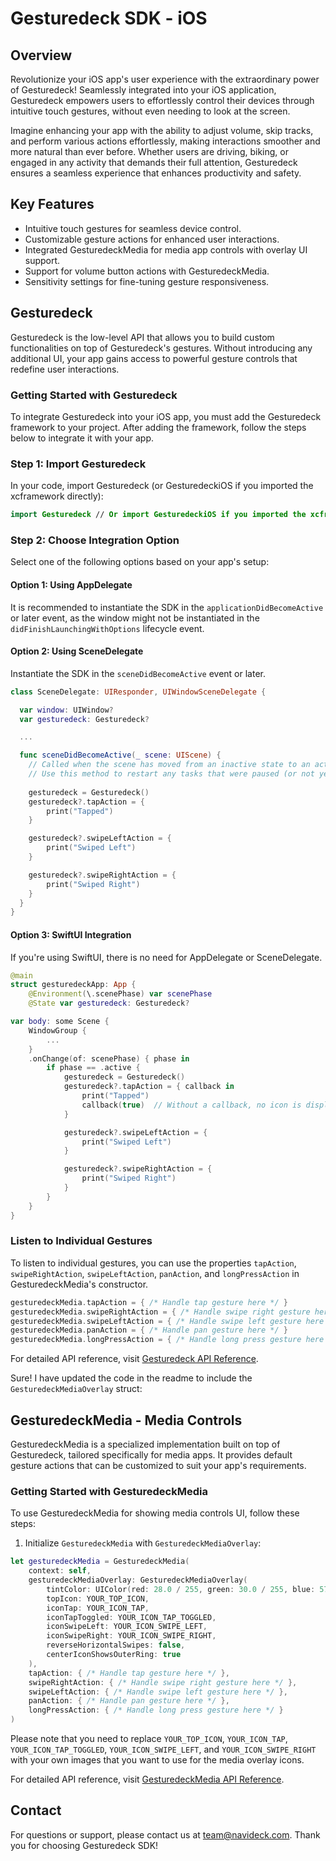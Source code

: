 # Gesturedeck SDK - iOS

## Overview

Revolutionize your iOS app's user experience with the extraordinary power of Gesturedeck! Seamlessly integrated into your iOS application, Gesturedeck empowers users to effortlessly control their devices through intuitive touch gestures, without even needing to look at the screen.

Imagine enhancing your app with the ability to adjust volume, skip tracks, and perform various actions effortlessly, making interactions smoother and more natural than ever before. Whether users are driving, biking, or engaged in any activity that demands their full attention, Gesturedeck ensures a seamless experience that enhances productivity and safety.

## Key Features

- Intuitive touch gestures for seamless device control.
- Customizable gesture actions for enhanced user interactions.
- Integrated GesturedeckMedia for media app controls with overlay UI support.
- Support for volume button actions with GesturedeckMedia.
- Sensitivity settings for fine-tuning gesture responsiveness.

## Gesturedeck

Gesturedeck is the low-level API that allows you to build custom functionalities on top of Gesturedeck's gestures. Without introducing any additional UI, your app gains access to powerful gesture controls that redefine user interactions.

### Getting Started with Gesturedeck

To integrate Gesturedeck into your iOS app, you must add the Gesturedeck framework to your project. After adding the framework, follow the steps below to integrate it with your app.

### Step 1: Import Gesturedeck

In your code, import Gesturedeck (or GesturedeckiOS if you imported the xcframework directly):

```swift
import Gesturedeck // Or import GesturedeckiOS if you imported the xcframework directly
```

### Step 2: Choose Integration Option

Select one of the following options based on your app's setup:

#### Option 1: Using AppDelegate

It is recommended to instantiate the SDK in the `applicationDidBecomeActive` or later event, as the window might not be instantiated in the `didFinishLaunchingWithOptions` lifecycle event.

#### Option 2: Using SceneDelegate

Instantiate the SDK in the `sceneDidBecomeActive` event or later.

```swift
class SceneDelegate: UIResponder, UIWindowSceneDelegate {

  var window: UIWindow?
  var gesturedeck: Gesturedeck?

  ...

  func sceneDidBecomeActive(_ scene: UIScene) {
    // Called when the scene has moved from an inactive state to an active state.
    // Use this method to restart any tasks that were paused (or not yet started) when the scene was inactive.
    
    gesturedeck = Gesturedeck()
    gesturedeck?.tapAction = {
        print("Tapped")
    }

    gesturedeck?.swipeLeftAction = {
        print("Swiped Left")
    }

    gesturedeck?.swipeRightAction = {
        print("Swiped Right")
    }
  }
}
```

#### Option 3: SwiftUI Integration

If you're using SwiftUI, there is no need for AppDelegate or SceneDelegate.

```swift
@main
struct gesturedeckApp: App {
    @Environment(\.scenePhase) var scenePhase
    @State var gesturedeck: Gesturedeck?
```

```swift
var body: some Scene {
    WindowGroup {
        ...
    }
    .onChange(of: scenePhase) { phase in
        if phase == .active {
            gesturedeck = Gesturedeck()
            gesturedeck?.tapAction = { callback in
                print("Tapped")
                callback(true)  // Without a callback, no icon is displayed
            }

            gesturedeck?.swipeLeftAction = {
                print("Swiped Left")
            }

            gesturedeck?.swipeRightAction = {
                print("Swiped Right")
            }
        }
    }
}
```

### Listen to Individual Gestures

To listen to individual gestures, you can use the properties `tapAction`, `swipeRightAction`, `swipeLeftAction`, `panAction`, and `longPressAction` in GesturedeckMedia's constructor.

```swift
gesturedeckMedia.tapAction = { /* Handle tap gesture here */ }
gesturedeckMedia.swipeRightAction = { /* Handle swipe right gesture here */ }
gesturedeckMedia.swipeLeftAction = { /* Handle swipe left gesture here */ }
gesturedeckMedia.panAction = { /* Handle pan gesture here */ }
gesturedeckMedia.longPressAction = { /* Handle long press gesture here */ }
```

For detailed API reference, visit [Gesturedeck API Reference](https://navideck.github.io/Gesturedeck-iOS/documentation/gesturedeckios/gesturedeck/).

Sure! I have updated the code in the readme to include the `GesturedeckMediaOverlay` struct:

## GesturedeckMedia - Media Controls

GesturedeckMedia is a specialized implementation built on top of Gesturedeck, tailored specifically for media apps. It provides default gesture actions that can be customized to suit your app's requirements.

### Getting Started with GesturedeckMedia

To use GesturedeckMedia for showing media controls UI, follow these steps:

1. Initialize `GesturedeckMedia` with `GesturedeckMediaOverlay`:

```swift
let gesturedeckMedia = GesturedeckMedia(
    context: self,
    gesturedeckMediaOverlay: GesturedeckMediaOverlay(
        tintColor: UIColor(red: 28.0 / 255, green: 30.0 / 255, blue: 57.0 / 255, alpha: 0.9),
        topIcon: YOUR_TOP_ICON,
        iconTap: YOUR_ICON_TAP,
        iconTapToggled: YOUR_ICON_TAP_TOGGLED,
        iconSwipeLeft: YOUR_ICON_SWIPE_LEFT,
        iconSwipeRight: YOUR_ICON_SWIPE_RIGHT,
        reverseHorizontalSwipes: false,
        centerIconShowsOuterRing: true
    ),
    tapAction: { /* Handle tap gesture here */ },
    swipeRightAction: { /* Handle swipe right gesture here */ },
    swipeLeftAction: { /* Handle swipe left gesture here */ },
    panAction: { /* Handle pan gesture here */ },
    longPressAction: { /* Handle long press gesture here */ }
)
```

Please note that you need to replace `YOUR_TOP_ICON`, `YOUR_ICON_TAP`, `YOUR_ICON_TAP_TOGGLED`, `YOUR_ICON_SWIPE_LEFT`, and `YOUR_ICON_SWIPE_RIGHT` with your own images that you want to use for the media overlay icons.

For detailed API reference, visit [GesturedeckMedia API Reference](https://navideck.github.io/Gesturedeck-iOS/documentation/gesturedeckios/gesturedeckmedia/).

## Contact

For questions or support, please contact us at team@navideck.com. Thank you for choosing Gesturedeck SDK!